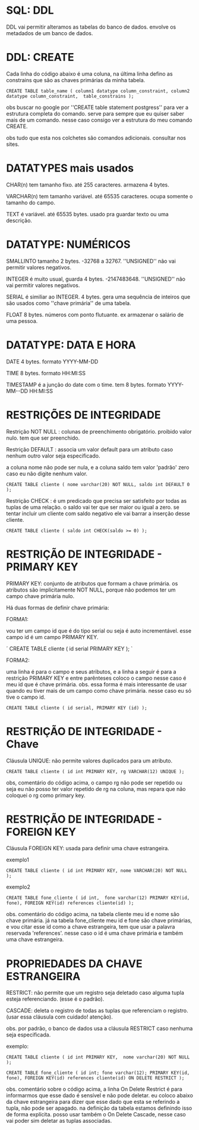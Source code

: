 # SQL: DDL
DDL vai permitir alteramos as tabelas do banco de dados. envolve os metadados de um banco de dados.

# DDL: CREATE
Cada linha do código abaixo é uma coluna, na última linha defino as constrains que são as chaves primárias da minha tabela.

`
CREATE TABLE table_name (
	column1 datatype column_constraint,
	column2 datatype column_constraint,	
	table_constrains
);
`

obs buscar no google por ''CREATE table statement postgress'' para ver a estrutura completa do comando. serve para sempre que eu quiser saber mais de um comando. nesse caso consigo ver a estrutura do meu comando CREATE. 

obs tudo que esta nos colchetes são comandos adicionais. consultar nos sites.

# DATATYPES mais usados
CHAR(n) tem tamanho fixo. até 255 caracteres. armazena 4 bytes. 

VARCHAR(n) tem tamanho variável. até 65535 caracteres. ocupa somente o tamanho do campo.

TEXT é variável. até 65535 bytes. usado pra guardar texto ou uma descrição.



# DATATYPE: NUMÉRICOS
SMALLINTO tamanho 2 bytes. -32768 a 32767. ''UNSIGNED'' não vai permitir valores negativos.

INTEGER é muito usual, guarda 4 bytes. -2147483648. ''UNSIGNED'' não vai permitir valores negativos.

SERIAL é similiar ao INTEGER. 4 bytes. gera uma sequência de inteiros que são usados como ''chave primária'' de uma tabela.

FLOAT 8 bytes. números com ponto flutuante. ex armazenar o salário de uma pessoa.


# DATATYPE: DATA E HORA
DATE 4 bytes. formato YYYY-MM-DD

TIME 8 bytes. formato HH:MI:SS

TIMESTAMP é a junção do date com o time. tem 8 bytes. formato YYYY-MM--DD HH:MI:SS


# RESTRIÇÕES DE INTEGRIDADE
Restrição NOT NULL : colunas de preenchimento obrigatório. proibido valor nulo. tem que ser preenchido.

Restrição DEFAULT : associa um valor default para um atributo caso nenhum outro valor seja especificado.

a coluna nome não pode ser nula, e a coluna saldo tem valor 'padrão' zero caso eu não digite nenhum valor.

`
CREATE TABLE cliente (
	nome varchar(20) NOT NULL,
	saldo int DEFAULT 0
);
`

Restrição CHECK : é um predicado que precisa ser satisfeito por todas as tuplas de uma relação.
o saldo vai ter que ser maior ou igual a zero. se tentar incluir um cliente com saldo negativo ele vai barrar a inserção desse cliente.

`
CREATE TABLE cliente (
	saldo int CHECK(saldo >= 0)
);
`

# RESTRIÇÃO DE INTEGRIDADE - PRIMARY KEY
PRIMARY KEY: conjunto de atributos que formam a chave primária. os atributos são implicitamente NOT NULL, porque não podemos ter um campo chave primária nulo. 

Há duas formas de definir chave primária: 

FORMA1:

vou ter um campo id que é do tipo serial ou seja é auto incrementável. esse campo id é um campo PRIMARY KEY.

´
CREATE TABLE cliente (
	id serial PRIMARY KEY
);
`

FORMA2: 

uma linha é para o campo e seus atributos, e a linha a seguir é para a restrição PRIMARY KEY e entre parênteses coloco o campo nesse caso é meu id que é chave primária. obs. essa forma é mais interessante de usar quando eu tiver mais de um campo como chave primária. nesse caso eu só tive o campo id.

`
CREATE TABLE cliente (
	id serial,
	PRIMARY KEY (id)
);
`

# RESTRIÇÃO DE INTEGRIDADE - Chave
Cláusula UNIQUE:  não permite valores duplicados para um atributo.

`
CREATE TABLE cliente (
	id int PRIMARY KEY,
	rg VARCHAR(12) UNIQUE
);
`

obs, comentário do código acima, o campo rg não pode ser repetido ou seja eu não posso ter valor repetido de rg na coluna, mas repara que não coloquei o rg como primary key.

# RESTRIÇÃO DE INTEGRIDADE - FOREIGN KEY
Cláusula FOREIGN KEY:  usada para definir uma chave estrangeira.

exemplo1

`
CREATE TABLE cliente (
	id int PRIMARY KEY,
	nome VARCHAR(20) NOT NULL
);
`

exemplo2

`
CREATE TABLE fone_cliente (
	id int, 
	fone varchar(12)
	PRIMARY KEY(id, fone),
	FOREIGN KEY(id) references cliente(id)
);
`

obs. comentário do código acima, na tabela cliente meu id e nome são chave primária. já na tabela fone_cliente meu id e fone são chave primárias, e vou citar esse id como a chave estrangeira, tem que usar a palavra reservada 'references'. nesse caso o id é uma chave primária e também uma chave estrangeira. 

# PROPRIEDADES DA CHAVE ESTRANGEIRA
RESTRICT: não permite que um registro seja deletado caso alguma tupla esteja referenciando. (esse é o padrão).

CASCADE: deleta o registro de todas as tuplas que referenciam o registro. (usar essa cláusula com cuidado! atenção).

obs. por padrão, o banco de dados usa a cláusula RESTRICT caso nenhuma seja especificada.

exemplo:

`
CREATE TABLE cliente (
	id int PRIMARY KEY, 
	nome varchar(20) NOT NULL
);
`

`
CREATE TABLE fone_cliente (
	id int;
	fone varchar(12);
	PRIMARY KEY(id, fone),
	FOREIGN KEY(id) references cliente(id)
	ON DELETE RESTRICT
);
`

obs. comentário sobre o código acima, a linha On Delete Restrict é para informarmos que esse dado é sensível e não pode deletar. eu coloco abaixo da chave estrangeira para dizer que esse dado que esta se referindo a tupla, não pode ser apagado. na definição da tabela estamos definindo isso de forma explícita. posso usar também o On Delete Cascade, nesse caso vai poder sim deletar as tuplas associadas.


















